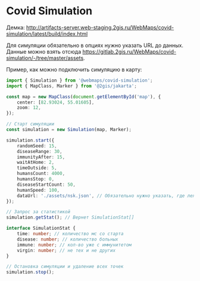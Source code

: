# Covid Simulation

Демка: http://artifacts-server.web-staging.2gis.ru/WebMaps/covid-simulation/latest/build/index.html

Для симуляции обязательно в опциях нужно указать URL до данных. Данные можно взять отсюда https://gitlab.2gis.ru/WebMaps/covid-simulation/-/tree/master/assets.

Пример, как можно подключить симуляцию в карту:

```ts
import { Simulation } from '@webmaps/covid-simulation';
import { MapClass, Marker } from '@2gis/jakarta';

const map = new MapClass(document.getElementById('map'), {
    center: [82.93024, 55.01605],
    zoom: 12,
});

// Старт симуляции
const simulation = new Simulation(map, Marker);

simulation.start({
    randomSeed: 15,
    diseaseRange: 30,
    immunityAfter: 15,
    waitAtHome: 2,
    timeOutside: 5,
    humansCount: 4000,
    humansStop: 0,
    diseaseStartCount: 50,
    humanSpeed: 100,
    dataUrl: './assets/nsk.json', // Обязательно нужно указать, где лежат данные для симуляции
});

// Запрос за статистикой
simulation.getStat(); // Вернет SimulationStat[]

interface SimulationStat {
    time: number; // количество мс со старта
    disease: number; // количество больных
    immune: number; // кол-во уже с иммунитетом
    virgin: number; // не тех и не других
}

// Остановка симуляции и удаление всех точек
simulation.stop();
```
